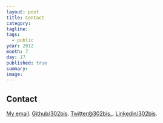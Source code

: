 ```yaml
---
layout: post
title: Contact
category:
tagline:
tags: 
  - public
year: 2012
month: 7
day: 17
published: true
summary: 
image: 
---
```


## Contact

[My email](mailto:achalay@gmail.com).
[Github/302bis](https://github.com/302bis).
[Twitter@302bis_](https://twitter.com/302bis_).
[Linkedin/302bis](https://mx.linkedin.com/in/patriciobustos).

